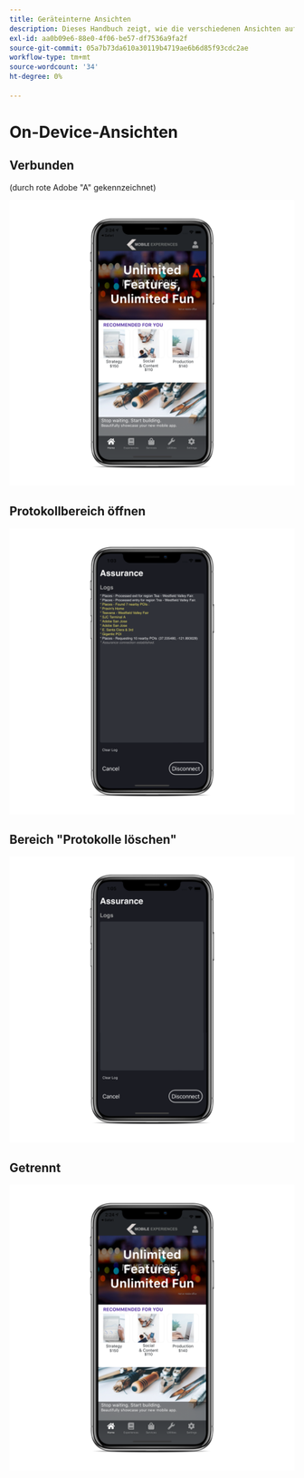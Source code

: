 ```yaml
---
title: Geräteinterne Ansichten
description: Dieses Handbuch zeigt, wie die verschiedenen Ansichten auf einem Gerät mit Adobe Experience Platform Assurance aussehen.
exl-id: aa0b09e6-88e0-4f06-be57-df7536a9fa2f
source-git-commit: 05a7b73da610a30119b4719ae6b6d85f93cdc2ae
workflow-type: tm+mt
source-wordcount: '34'
ht-degree: 0%

---
```


# On-Device-Ansichten

## Verbunden

(durch rote Adobe &quot;A&quot; gekennzeichnet)

![](./images/on-device-views/connected.png)

## Protokollbereich öffnen

![](./images/on-device-views/logs-panel.png)

## Bereich &quot;Protokolle löschen&quot;

![](./images/on-device-views/clear-logs-panel.png)

## Getrennt

![](./images/on-device-views/disconnected.png)
